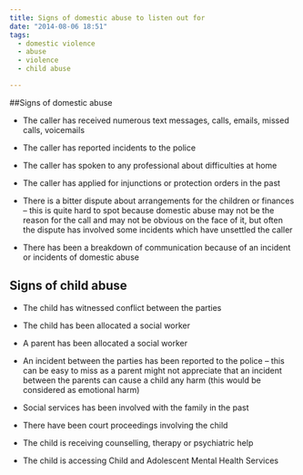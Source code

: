 ```yaml
---
title: Signs of domestic abuse to listen out for
date: "2014-08-06 18:51"
tags:
  - domestic violence
  - abuse
  - violence
  - child abuse

---
```


##Signs of domestic abuse

* The caller has received numerous text messages, calls, emails, missed calls, voicemails

* The caller has reported incidents to the police

* The caller has spoken to any professional about difficulties at home

* The caller has applied for injunctions or protection orders in the past

* There is a bitter dispute about arrangements for the children or finances – this is quite hard to spot because domestic abuse may not be the reason for the call and may not be obvious on the face of it, but often the dispute has involved some incidents which have unsettled the caller

* There has been a breakdown of communication because of an incident or incidents of domestic abuse

## Signs of child abuse 

* The child has witnessed conflict between the parties

* The child has been allocated a social worker

* A parent has been allocated a social worker

* An incident between the parties has been reported to the police – this can be easy to miss as a parent might not appreciate that an incident between the parents can cause a child any harm (this would be considered as emotional harm)

* Social services has been involved with the family in the past

* There have been court proceedings involving the child

* The child is receiving counselling, therapy or psychiatric help

* The child is accessing Child and Adolescent Mental Health Services
